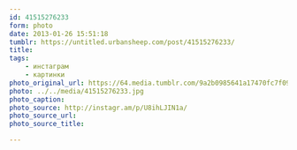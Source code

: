 ```yaml
---
id: 41515276233
form: photo
date: 2013-01-26 15:51:18
tumblr: https://untitled.urbansheep.com/post/41515276233/
title:
tags:
    - инстаграм
    - картинки
photo_original_url: https://64.media.tumblr.com/9a2b0985641a17470fc7f09fa80120bc/tumblr_mh8e9ivcyi1qz4wzio1_640.jpg
photo: ../../media/41515276233.jpg
photo_caption:
photo_source: http://instagr.am/p/U8ihLJIN1a/
photo_source_url:
photo_source_title:

---
```


